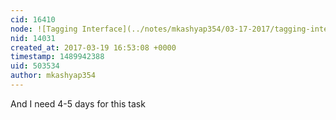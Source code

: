 ```yaml
---
cid: 16410
node: ![Tagging Interface](../notes/mkashyap354/03-17-2017/tagging-interface)
nid: 14031
created_at: 2017-03-19 16:53:08 +0000
timestamp: 1489942388
uid: 503534
author: mkashyap354
---
```


And I need 4-5 days for this task